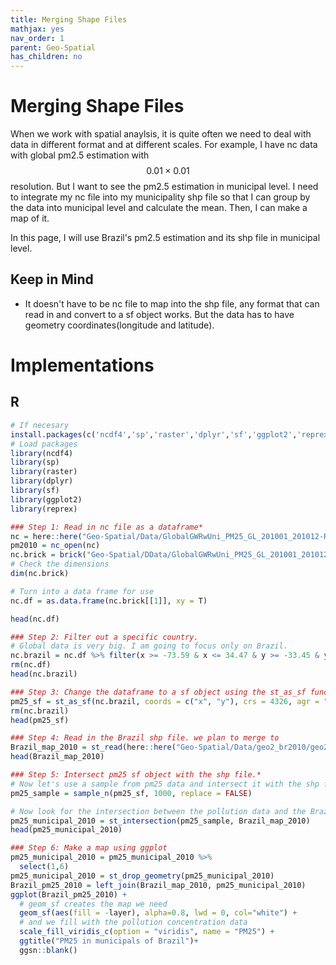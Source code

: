 ```yaml
---
title: Merging Shape Files
mathjax: yes
nav_order: 1
parent: Geo-Spatial
has_children: no
---
```


# Merging Shape Files

When we work with spatial anaylsis, it is quite often we need to deal with data in different format and at different scales. For example, I have nc data with global pm2.5 estimation with $$0.01\times 0.01$$ resolution. But I want to see the pm2.5 estimation in municipal level. I need to integrate my nc file into my municipality shp file so that I can group by the data into municipal level and calculate the mean. Then, I can make a map of it.

In this page, I will use Brazil's pm2.5 estimation and its shp file in municipal level.


## Keep in Mind
- It doesn't have to be nc file to map into the shp file, any format that can read in and convert to a sf object works. But the data has to have geometry coordinates(longitude and latitude).


# Implementations

## R

```r
# If necesary
install.packages(c('ncdf4','sp','raster','dplyr','sf','ggplot2','reprex'))
# Load packages
library(ncdf4)
library(sp)
library(raster)
library(dplyr)
library(sf)
library(ggplot2)
library(reprex)

### Step 1: Read in nc file as a dataframe*
nc = here::here("Geo-Spatial/Data/GlobalGWRwUni_PM25_GL_201001_201012-RH35_Median_NoDust_NoSalt.nc")
pm2010 = nc_open(nc)
nc.brick = brick("Geo-Spatial/DData/GlobalGWRwUni_PM25_GL_201001_201012-RH35_Median_NoDust_NoSalt.nc")
# Check the dimensions
dim(nc.brick)

# Turn into a data frame for use
nc.df = as.data.frame(nc.brick[[1]], xy = T)

head(nc.df)

### Step 2: Filter out a specific country.
# Global data is very big. I am going to focus only on Brazil.
nc.brazil = nc.df %>% filter(x >= -73.59 & x <= 34.47 & y >= -33.45 & y <= 5.16)
rm(nc.df)
head(nc.brazil)

### Step 3: Change the dataframe to a sf object using the st_as_sf function
pm25_sf = st_as_sf(nc.brazil, coords = c("x", "y"), crs = 4326, agr = "constant")
rm(nc.brazil)
head(pm25_sf)

### Step 4: Read in the Brazil shp file. we plan to merge to
Brazil_map_2010 = st_read(here::here("Geo-Spatial/Data/geo2_br2010/geo2_br2010.shp"))
head(Brazil_map_2010)

### Step 5: Intersect pm25 sf object with the shp file.*
# Now let's use a sample from pm25 data and intersect it with the shp file. Since the sf object is huge, I recommend running the analysis on a cloud server
pm25_sample = sample_n(pm25_sf, 1000, replace = FALSE)

# Now look for the intersection between the pollution data and the Brazil map to merge them
pm25_municipal_2010 = st_intersection(pm25_sample, Brazil_map_2010)
head(pm25_municipal_2010)

### Step 6: Make a map using ggplot
pm25_municipal_2010 = pm25_municipal_2010 %>%
  select(1,6)
pm25_municipal_2010 = st_drop_geometry(pm25_municipal_2010)
Brazil_pm25_2010 = left_join(Brazil_map_2010, pm25_municipal_2010)
ggplot(Brazil_pm25_2010) +
  # geom_sf creates the map we need
  geom_sf(aes(fill = -layer), alpha=0.8, lwd = 0, col="white") +
  # and we fill with the pollution concentration data
  scale_fill_viridis_c(option = "viridis", name = "PM25") +
  ggtitle("PM25 in municipals of Brazil")+
  ggsn::blank()
```

